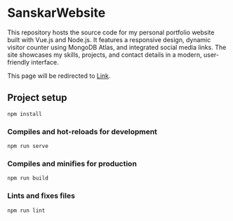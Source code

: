 # SanskarWebsite
This repository hosts the source code for my personal portfolio website built with Vue.js and Node.js. It features a responsive design, dynamic visitor counter using MongoDB Atlas, and integrated social media links. The site showcases my skills, projects, and contact details in a modern, user-friendly interface.

This page will be redirected to [Link](https://sanskarjaiswal2904.github.io/Sanskar-Website).


## Project setup
```
npm install
```

### Compiles and hot-reloads for development
```
npm run serve
```

### Compiles and minifies for production
```
npm run build
```

### Lints and fixes files
```
npm run lint
```

